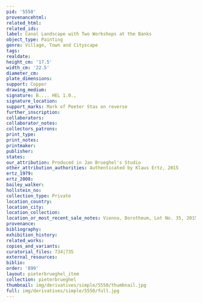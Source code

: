 ```yaml
---
pid: '5550'
provenancehtml:
related_html:
related_ids:
label: Canal Landscape with Two Workshops at the Banks
object_type: Painting
genre: Village, Town and Cityscape
tags:
realdate:
height_cm: '17.5'
width_cm: '22.5'
diameter_cm:
plate_dimensions:
support: Copper
drawing_medium:
signature: B.... HEL 1.0.,
signature_location:
support_marks: Mark of Peeter Stas on reverse
further_inscription:
collaborators:
collaborator_notes:
collectors_patrons:
print_type:
print_notes:
printmaker:
publisher:
states:
our_attribution: Produced in Jan Brueghel's Studio
other_attribution_authorities: Authenticated by Klaus Ertz, 2015
ertz_1979:
ertz_2008:
bailey_walker:
hollstein_no:
collection_type: Private
location_country:
location_city:
location_collection:
location_or_most_recent_sale_notes: Vienna, Dorotheum, Lot No. 35, 2015
provenance:
bibliography:
exhibition_history:
related_works:
copies_and_variants:
curatorial_files: 734|735
external_resources:
biblio:
order: '899'
layout: pieterbrueghel_item
collection: pieterbrueghel
thumbnail: img/derivatives/simple/5550/thumbnail.jpg
full: img/derivatives/simple/5550/full.jpg
---
```

